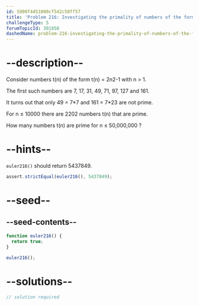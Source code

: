 ```yaml
---
id: 5900f4451000cf542c50ff57
title: 'Problem 216: Investigating the primality of numbers of the form 2n2-1'
challengeType: 5
forumTopicId: 301858
dashedName: problem-216-investigating-the-primality-of-numbers-of-the-form-2n2-1
---
```


# --description--

Consider numbers t(n) of the form t(n) = 2n2-1 with n > 1.

The first such numbers are 7, 17, 31, 49, 71, 97, 127 and 161.

It turns out that only 49 = 7\*7 and 161 = 7\*23 are not prime.

For n ≤ 10000 there are 2202 numbers t(n) that are prime.

How many numbers t(n) are prime for n ≤ 50,000,000 ?

# --hints--

`euler216()` should return 5437849.

```js
assert.strictEqual(euler216(), 5437849);
```

# --seed--

## --seed-contents--

```js
function euler216() {
  return true;
}

euler216();
```

# --solutions--

```js
// solution required
```

